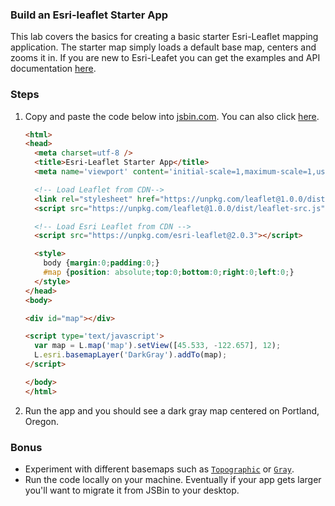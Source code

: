 ### Build an Esri-leaflet Starter App

This lab covers the basics for creating a basic starter Esri-Leaflet mapping application.
The starter map simply loads a default base map, centers and zooms it in.
If you are new to Esri-Leafet you can get the examples and API documentation [here](http://esri.github.io/esri-leaflet/examples/).

### Steps

1. Copy and paste the code below into [jsbin.com](http://jsbin.com). You can also click [here](index.html).

    ```html
    <html>
    <head>
      <meta charset=utf-8 />
      <title>Esri-Leaflet Starter App</title>
      <meta name='viewport' content='initial-scale=1,maximum-scale=1,user-scalable=no' />

      <!-- Load Leaflet from CDN-->
      <link rel="stylesheet" href="https://unpkg.com/leaflet@1.0.0/dist/leaflet.css" />
      <script src="https://unpkg.com/leaflet@1.0.0/dist/leaflet-src.js"></script>

      <!-- Load Esri Leaflet from CDN -->
      <script src="https://unpkg.com/esri-leaflet@2.0.3"></script>

      <style>
        body {margin:0;padding:0;}
        #map {position: absolute;top:0;bottom:0;right:0;left:0;}
      </style>
    </head>
    <body>

    <div id="map"></div>

    <script type='text/javascript'>
      var map = L.map('map').setView([45.533, -122.657], 12);
      L.esri.basemapLayer('DarkGray').addTo(map);
    </script>

    </body>
    </html>
    ```

2. Run the app and you should see a dark gray map centered on Portland, Oregon.

### Bonus

* Experiment with different basemaps such as [`Topographic`](http://esri.github.io/esri-leaflet/api-reference/layers/basemap-layer.html) or [`Gray`](http://esri.github.io/esri-leaflet/api-reference/layers/basemap-layer.html).
* Run the code locally on your machine. Eventually if your app gets larger you'll want to migrate it from JSBin to your desktop.
